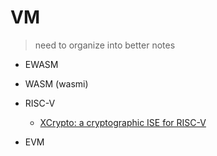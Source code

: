 # VM
> need to organize into better notes

* EWASM

* WASM (wasmi)

* RISC-V
    * [XCrypto: a cryptographic ISE for RISC-V](https://github.com/scarv/xcrypto/blob/master/README.md#Getting-Started)

* EVM